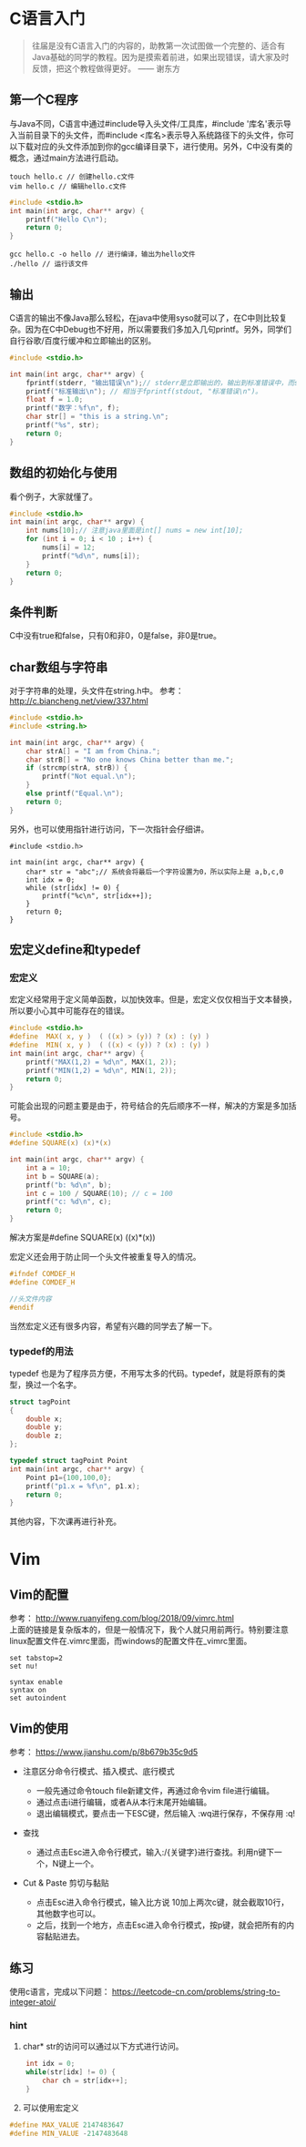 # C语言入门
> 往届是没有C语言入门的内容的，助教第一次试图做一个完整的、适合有Java基础的同学的教程。因为是摸索着前进，如果出现错误，请大家及时反馈，把这个教程做得更好。       —— 谢东方

## 第一个C程序
与Java不同，C语言中通过#include导入头文件/工具库，#include '库名'表示导入当前目录下的头文件，而#include <库名>表示导入系统路径下的头文件，你可以下载对应的头文件添加到你的gcc编译目录下，进行使用。另外，C中没有类的概念，通过main方法进行启动。
```shell
touch hello.c // 创建hello.c文件
vim hello.c // 编辑hello.c文件
```

```c
#include <stdio.h>
int main(int argc, char** argv) {
    printf("Hello C\n");
    return 0;
}

```

```
gcc hello.c -o hello // 进行编译，输出为hello文件
./hello // 运行该文件
```

## 输出
C语言的输出不像Java那么轻松，在java中使用syso就可以了，在C中则比较复杂。因为在C中Debug也不好用，所以需要我们多加入几句printf。另外，同学们自行谷歌/百度行缓冲和立即输出的区别。
```C
#include <stdio.h>

int main(int argc, char** argv) {
    fprintf(stderr, "输出错误\n");// stderr是立即输出的，输出到标准错误中，而stdout是标准输出
    printf("标准输出\n"); // 相当于fprintf(stdout, "标准错误\n")。
    float f = 1.0;
    printf("数字：%f\n", f);
    char str[] = "this is a string.\n";
    printf("%s", str);
    return 0;
}
```

## 数组的初始化与使用
看个例子，大家就懂了。
```C
#include <stdio.h>
int main(int argc, char** argv) {
    int nums[10];// 注意java里面是int[] nums = new int[10];
    for (int i = 0; i < 10 ; i++) {
        nums[i] = 12;
        printf("%d\n", nums[i]);
    }
    return 0;
}
```

## 条件判断
C中没有true和false，只有0和非0，0是false，非0是true。

## char数组与字符串
对于字符串的处理，头文件在string.h中。
参考：http://c.biancheng.net/view/337.html
```C
#include <stdio.h>
#include <string.h>

int main(int argc, char** argv) {
    char strA[] = "I am from China.";
    char strB[] = "No one knows China better than me.";
    if (strcmp(strA, strB)) {
        printf("Not equal.\n");
    }
    else printf("Equal.\n");
    return 0;
}
```

另外，也可以使用指针进行访问，下一次指针会仔细讲。
```
#include <stdio.h>

int main(int argc, char** argv) {
    char* str = "abc";// 系统会将最后一个字符设置为0，所以实际上是 a,b,c,0
    int idx = 0;
    while (str[idx] != 0) {
        printf("%c\n", str[idx++]);
    }
    return 0;
}
```

## 宏定义define和typedef
### 宏定义
宏定义经常用于定义简单函数，以加快效率。但是，宏定义仅仅相当于文本替换，所以要小心其中可能存在的错误。

```C
#include <stdio.h>
#define  MAX( x, y )  ( ((x) > (y)) ? (x) : (y) )
#define  MIN( x, y )  ( ((x) < (y)) ? (x) : (y) )
int main(int argc, char** argv) {
    printf("MAX(1,2) = %d\n", MAX(1, 2));
    printf("MIN(1,2) = %d\n", MIN(1, 2));
    return 0;
}

```
可能会出现的问题主要是由于，符号结合的先后顺序不一样，解决的方案是多加括号。
```C
#include <stdio.h>
#define SQUARE(x) (x)*(x)

int main(int argc, char** argv) {
    int a = 10;
    int b = SQUARE(a);
    printf("b: %d\n", b);
    int c = 100 / SQUARE(10); // c = 100
    printf("c: %d\n", c);
    return 0;
}

```
解决方案是#define SQUARE(x) ((x)*(x))

宏定义还会用于防止同一个头文件被重复导入的情况。
```C
#ifndef COMDEF_H
#define COMDEF_H

//头文件内容
#endif
```
当然宏定义还有很多内容，希望有兴趣的同学去了解一下。

### typedef的用法
typedef 也是为了程序员方便，不用写太多的代码。typedef，就是将原有的类型，换过一个名字。

```C
struct tagPoint
{
    double x;
    double y;
    double z;
};

typedef struct tagPoint Point
int main(int argc, char** argv) {
    Point p1={100,100,0};
    printf("p1.x = %f\n", p1.x);
    return 0;
}
```
其他内容，下次课再进行补充。



# Vim
## Vim的配置
参考： http://www.ruanyifeng.com/blog/2018/09/vimrc.html
<br/>
上面的链接是复杂版本的，但是一般情况下，我个人就只用前两行。特别要注意linux配置文件在.vimrc里面，而windows的配置文件在_vimrc里面。
```
set tabstop=2
set nu!

syntax enable
syntax on
set autoindent
```

## Vim的使用
参考： https://www.jianshu.com/p/8b679b35c9d5
* 注意区分命令行模式、插入模式、底行模式<br/>
    - 一般先通过命令touch file新建文件，再通过命令vim file进行编辑。
    - 通过点击i进行编辑，或者A从本行末尾开始编辑。
    - 退出编辑模式，要点击一下ESC键，然后输入 :wq进行保存，不保存用 :q!

* 查找
    - 通过点击Esc进入命令行模式，输入:/{关键字}进行查找。利用n键下一个，N键上一个。

* Cut & Paste 剪切与黏贴
    - 点击Esc进入命令行模式，输入比方说 10加上两次c键，就会截取10行，其他数字也可以。
    - 之后，找到一个地方，点击Esc进入命令行模式，按p键，就会把所有的内容黏贴进去。


## 练习
使用c语言，完成以下问题：
https://leetcode-cn.com/problems/string-to-integer-atoi/

### hint
1. char* str的访问可以通过以下方式进行访问。
```C
    int idx = 0;
    while(str[idx] != 0) {
        char ch = str[idx++];
    }

```

2. 可以使用宏定义
```C
#define MAX_VALUE 2147483647
#define MIN_VALUE -2147483648
```
